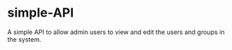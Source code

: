 # simple-API
A simple API to allow admin users to view and edit the users and groups in the system.
